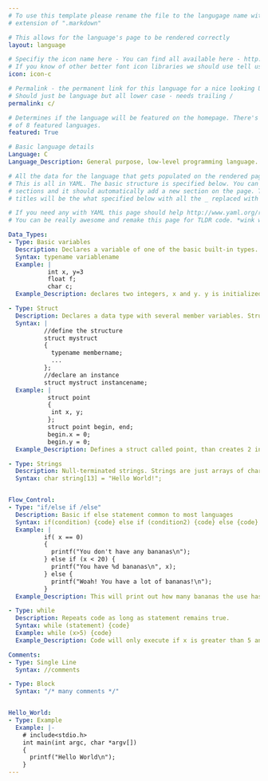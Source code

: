 ```yaml
---
# To use this template please rename the file to the langugage name with the
# extension of ".markdown"

# This allows for the language's page to be rendered correctly
layout: language

# Specifiy the icon name here - You can find all available here - http://mfizz.com/oss/font-mfizz
# If you know of other better font icon libraries we should use tell us
icon: icon-c

# Permalink - the permanent link for this language for a nice looking URL.
# Should just be language but all lower case - needs trailing /
permalink: c/

# Determines if the language will be featured on the homepage. There's a limit
# of 8 featured languages.
featured: True

# Basic language details
Language: C
Language_Description: General purpose, low-level programming language.

# All the data for the language that gets populated on the rendered page
# This is all in YAML. The basic structure is specified below. You can add new
# sections and it should automatically add a new section on the page. The section
# titles will be the what specified below with all the _ replaced with spaces.

# If you need any with YAML this page should help http://www.yaml.org/refcard.html
# You can be really awesome and remake this page for TLDR code. *wink wink*

Data_Types:
- Type: Basic variables
  Description: Declares a variable of one of the basic built-in types.
  Syntax: typename variablename
  Example: |
           int x, y=3
           float f;
           char c;
  Example_Description: declares two integers, x and y. y is initialized to 3. declares a floating point variable, f and a char(1 byte) variable c.

- Type: Struct
  Description: Declares a data type with several member variables. Structs are used to group variables together.
  Syntax: |
          //define the structure
          struct mystruct
          {
            typename membername;
            ...
          };
          //declare an instance
          struct mystruct instancename;
  Example: |
           struct point
           {
            int x, y;
           };
           struct point begin, end;
           begin.x = 0;
           begin.y = 0;
  Example_Description: Defines a struct called point, than creates 2 instances, called begin and end. The x and y members of begin are then set to 0.

- Type: Strings
  Description: Null-terminated strings. Strings are just arrays of chars
  Syntax: char string[13] = "Hello World!";


Flow_Control:
- Type: "if/else if /else"
  Description: Basic if else statement common to most languages
  Syntax: if(condition) {code} else if (condition2) {code} else {code}
  Example: |
          if( x == 0)
          {
            printf("You don't have any bananas\n");
          } else if (x < 20) {
            printf("You have %d bananas\n", x);
          } else {
            printf("Woah! You have a lot of bananas!\n");
          }
  Example_Description: This will print out how many bananas the use has (see printf for more info).

- Type: while
  Description: Repeats code as long as statement remains true.
  Syntax: while (statement) {code}
  Example: while (x>5) {code}
  Example_Description: Code will only execute if x is greater than 5 and will keep looping until x isn't greater than 5.

Comments:
- Type: Single Line
  Syntax: //comments

- Type: Block
  Syntax: "/* many comments */"


Hello_World:
- Type: Example
  Example: |-
    # include<stdio.h>
    int main(int argc, char *argv[])
    {
      printf("Hello World\n");
    }
---
```

